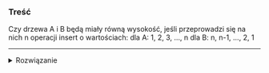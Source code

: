 ### Treść
Czy drzewa A i B będą miały równą wysokość, jeśli przeprowadzi się na nich n operacji insert o wartościach: 
dla A: 1, 2, 3, ..., n 
dla B: n, n-1, ..., 2, 1

------
<details><summary>Rozwiązanie</summary>
<p>

